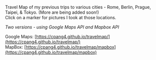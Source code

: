 Travel Map of my previous trips to various cities - Rome, Berlin, Prague, Taipei, & Tokyo. (More are being added soon!)   
Click on a marker for pictures I took at those locations.   

_Two versions - using Google Maps API and Mapbox API_   

Google Maps: [https://cpang4.github.io/travelmap/](https://cpang4.github.io/travelmap/)   
MapBox: [https://cpang4.github.io/travelmap/mapbox](https://cpang4.github.io/travelmap/mapbox)
